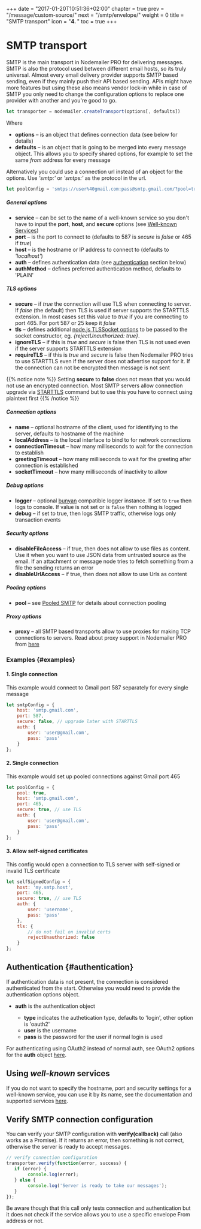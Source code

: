 +++
date = "2017-01-20T10:51:36+02:00"
chapter = true
prev = "/message/custom-source/"
next = "/smtp/envelope/"
weight = 0
title = "SMTP transport"
icon = "<b>4. </b>"
toc = true
+++

# SMTP transport

SMTP is the main transport in Nodemailer PRO for delivering messages. SMTP is also the protocol used between different email hosts, so its truly universal. Almost every email delivery provider supports SMTP based sending, even if they mainly push their API based sending. APIs might have more features but using these also means vendor lock-in while in case of SMTP you only need to change the configuration options to replace one provider with another and you're good to go.

```javascript
let transporter = nodemailer.createTransport(options[, defaults])
```

Where

  - **options** – is an object that defines connection data (see below for details)
  - **defaults** – is an object that is going to be merged into every message object. This allows you to specify shared options, for example to set the same *from* address for every message

Alternatively you could use a connection url instead of an object for the options. Use *'smtp:'* or *'smtps:'* as the protocol in the url.

```javascript
let poolConfig = 'smtps://user%40gmail.com:pass@smtp.gmail.com/?pool=true';
```

##### General options

  - **service** – can be set to the name of a well-known service so you don't have to input the **port**, **host**, and **secure** options (see [Well-known Services](/smtp/well-known/))
  - **port** – is the port to connect to (defaults to 587 is *secure* is *false* or 465 if *true*)
  - **host** – is the hostname or IP address to connect to (defaults to *'localhost'*)
  - **auth** – defines authentication data (see [authentication](#authentication) section below)
  - **authMethod** – defines preferred authentication method, defaults to 'PLAIN'

##### TLS options

  - **secure** – if *true* the connection will use TLS when connecting to server. If *false* (the default) then TLS is used if server supports the STARTTLS extension. In most cases set this value to *true* if you are connecting to port 465. For port 587 or 25 keep it *false*
  - **tls** – defines additional [node.js TLSSocket options](https://nodejs.org/api/tls.html#tls_class_tls_tlssocket) to be passed to the socket constructor, eg. _{rejectUnauthorized: true}_.
  - **ignoreTLS** – if this is *true* and *secure* is false then TLS is not used even if the server supports STARTTLS extension
  - **requireTLS** – if this is *true* and *secure* is false then Nodemailer PRO tries to use STARTTLS even if the server does not advertise support for it. If the connection can not be encrypted then message is not sent

{{% notice note %}}
Setting **secure** to **false** does not mean that you would not use an encrypted connection. Most SMTP servers allow connection upgrade via [STARTTLS](https://tools.ietf.org/html/rfc3207#section-2) command but to use this you have to connect using plaintext first
{{% /notice %}}

##### Connection options

  - **name** – optional hostname of the client, used for identifying to the server, defaults to hostname of the machine
  - **localAddress** – is the local interface to bind to for network connections
  - **connectionTimeout** – how many milliseconds to wait for the connection to establish
  - **greetingTimeout** – how many milliseconds to wait for the greeting after connection is established
  - **socketTimeout** – how many milliseconds of inactivity to allow

##### Debug options

  - **logger** – optional [bunyan](https://github.com/trentm/node-bunyan) compatible logger instance. If set to `true` then logs to console. If value is not set or is `false` then nothing is logged
  - **debug** – if set to true, then logs SMTP traffic, otherwise logs only transaction events

##### Security options

  - **disableFileAccess** – if true, then does not allow to use files as content. Use it when you want to use JSON data from untrusted source as the email. If an attachment or message node tries to fetch something from a file the sending returns an error
  - **disableUrlAccess** – if true, then does not allow to use Urls as content

##### Pooling options

  - **pool** – see [Pooled SMTP](/smtp/pooled/) for details about connection pooling

##### Proxy options

  - **proxy** – all SMTP based transports allow to use proxies for making TCP connections to servers. Read about proxy support in Nodemailer PRO from [here](/smtp/proxies/)

### Examples {#examples}

#### 1\. Single connection

This example would connect to Gmail port 587 separately for every single message

```javascript
let smtpConfig = {
    host: 'smtp.gmail.com',
    port: 587,
    secure: false, // upgrade later with STARTTLS
    auth: {
        user: 'user@gmail.com',
        pass: 'pass'
    }
};
```

#### 2\. Single connection

This example would set up pooled connections against Gmail port 465

```javascript
let poolConfig = {
    pool: true,
    host: 'smtp.gmail.com',
    port: 465,
    secure: true, // use TLS
    auth: {
        user: 'user@gmail.com',
        pass: 'pass'
    }
};
```

#### 3\. Allow self-signed certificates

This config would open a connection to TLS server with self-signed or invalid TLS certificate

```javascript
let selfSignedConfig = {
    host: 'my.smtp.host',
    port: 465,
    secure: true, // use TLS
    auth: {
        user: 'username',
        pass: 'pass'
    },
    tls: {
        // do not fail on invalid certs
        rejectUnauthorized: false
    }
};
```

## Authentication {#authentication}

If authentication data is not present, the connection is considered authenticated from the start. Otherwise you would need to provide the authentication options object.

- **auth** is the authentication object

  - **type** indicates the authetication type, defaults to 'login', other option is 'oauth2'
  - **user** is the username
  - **pass** is the password for the user if normal login is used

For authenticating using OAuth2 instead of normal auth, see OAuth2 options for the **auth** object [here](/smtp/oauth2/).

## Using _well-known_ services

If you do not want to specify the hostname, port and security settings for a well-known service, you can use it by its name, see the documentation and supported services [here](/smtp/well-known/).

## Verify SMTP connection configuration

You can verify your SMTP configuration with **verify(callback)** call (also works as a Promise). If it returns an error, then something is not correct, otherwise the server is ready to accept messages.

```javascript
// verify connection configuration
transporter.verify(function(error, success) {
   if (error) {
        console.log(error);
   } else {
        console.log('Server is ready to take our messages');
   }
});
```

Be aware though that this call only tests connection and authentication but it does not check if the service allows you to use a specific envelope From address or not.
